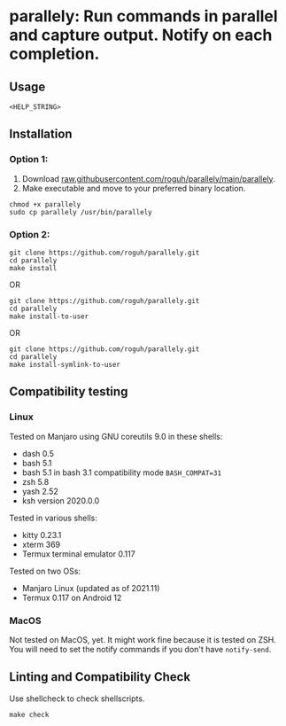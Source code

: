# parallely: Run commands in parallel and capture output. Notify on each completion.

<!--
EDIT README.template.md, not README.md directly.
Use `make build-readme to update the README file
-->

## Usage

```
<HELP_STRING>
```

## Installation

### Option 1:

1. Download [raw.githubusercontent.com/roguh/parallely/main/parallely](https://raw.githubusercontent.com/roguh/parallely/main/parallely).
2. Make executable and move to your preferred binary location.

```
chmod +x parallely
sudo cp parallely /usr/bin/parallely
```

### Option 2:

```
git clone https://github.com/roguh/parallely.git
cd parallely
make install
```

OR

```
git clone https://github.com/roguh/parallely.git
cd parallely
make install-to-user
```

OR

```
git clone https://github.com/roguh/parallely.git
cd parallely
make install-symlink-to-user
```

<!-- TODO
## Integration Testing

If the test script fails, the tests have failed.
Also read the output to determine if `parallely` is behaving correctly.

Note the `test-integration-all-shells.sh` script runs the `test-integration.sh` script using the test shell itself.

### Linux: Running tests for many shells at once

```
make test-on-linux
```

### MacOS: Running tests for many shells at once

```
make test-on-macos
```

### Running tests for stricter POSIX shells

```
make test-on-strict-posix-shells
```

### Running tests one shell at a time

Run the following commands:

```
./tests/test-integration.sh sh
./tests/test-integration.sh dash
./tests/test-integration.sh bash
BASH_COMPAT=31 ./tests/test-integration.sh bash
./tests/test-integration.sh zsh
```
-->

## Compatibility testing

### Linux

Tested on Manjaro using GNU coreutils 9.0 in these shells:

- dash 0.5
- bash 5.1
- bash 5.1 in bash 3.1 compatibility mode `BASH_COMPAT=31`
- zsh 5.8
- yash 2.52
- ksh version 2020.0.0

Tested in various shells:

- kitty 0.23.1
- xterm 369
- Termux terminal emulator 0.117

Tested on two OSs:

- Manjaro Linux (updated as of 2021.11)
- Termux 0.117 on Android 12

### MacOS

Not tested on MacOS, yet. It might work fine because it is tested on ZSH.
You will need to set the notify commands if you don't have `notify-send`.

## Linting and Compatibility Check

Use shellcheck to check shellscripts.

```
make check
```
